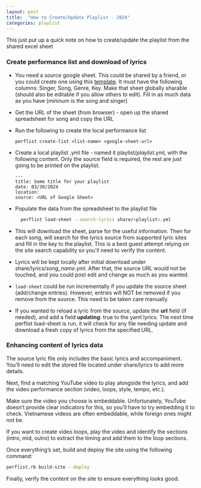 ```yaml
---
layout: post
title:  "How to Create/Update Playlist - 2024"
categories: playlist
---
```

This just put up a quick note on how to create/update the playlist from the shared excel sheet

### Create performance list and download of lyrics

* You need a source google sheet. This could be shared by a friend, or you
  could create one using this
  [template](https://docs.google.com/spreadsheets/d/119yKYdejJG2rrk3LOxUufepnzM80_PtLTHQm3VUm94M).
  It must have the following columns: Singer, Song, Genre, Key.  Make that
  sheet globally sharable (should also be editable if you allow others
  to edit).  Fill in as much data as you have (mininum is the song and singer)

* Get the URL of the sheet (from browser) - open up the shared spreadsheet
  for song and copy the URL

* Run the following to create the local performance list

   ```plaintext
   perflist create-list <list-name> <google-sheet-url>
   ```

* Create a local playlist .yml file - named it playlist/_playlist_.yml, with
  the following content. Only the source field is required, the rest are
  just going to be printed on the playlist.

   ```plaintext
   ---
   title: Some title for your playlist
   date: 03/30/2024
   location: 
   source: <URL of Google Sheet>
   ```

* Populate the data from the spreadsheet to the playlist file

  ```bash
    perflist load-sheet --search-lyrics share/<playlist>.yml
    ```

* This will download the sheet, parse for the useful information. Then for
  each song, will search for the lyrics source from supported lyric sites
  and fill in the key to the playlist. This is a best guest attempt relying
  on the site search capability so you'll need to verify the content.

* Lyrics will be kept locally after initial download under share/lyrics/_song_name_.yml.
  After that, the source URL would not be touched, and you could post edit
  and change as much as you wanted.

* ```load-sheet``` could be run incrementally if you update the source sheet (add/change entries).
  However, entries will NOT be removed if you remove from the source. This need
  to be taken care manually.

* If you wanted to reload a lyric from the source, update the **url** field
  (if needed), and add a field **updating**: true to the yaml lyrics. The
  next time perflist load-sheet is run, it will check for any file
  needing update and download a fresh copy of lyrics from the specified
  URL.

### Enhancing content of lyrics data

The source lyric file only includes the basic lyrics and accompaniment. You’ll need to edit the stored file located under share/lyrics to add more details.

Next, find a matching YouTube video to play alongside the lyrics, and add the video performance section (video, loops, style, tempo, etc.).

Make sure the video you choose is embeddable. Unfortunately, YouTube doesn’t provide clear indicators for this, so you’ll have to try embedding it to check. Vietnamese videos are often embeddable, while foreign ones might not be.

If you want to create video loops, play the video and identify the sections (intro, mid, outro) to extract the timing and add them to the loop sections.

Once everything’s set, build and deploy the site using the following command:

```bash
perflist.rb build-site --deploy
```

Finally, verify the content on the site to ensure everything looks good.
